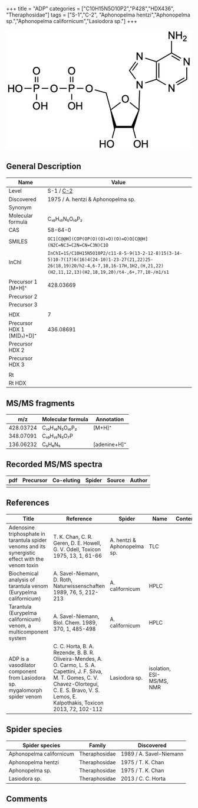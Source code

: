 +++
title = "ADP"
categories = ["C10H15N5O10P2","P428","HDX436",
"Theraphosidae"]
tags = ["S-1","C-2",
"Aphonopelma hentzi","Aphonopelma sp.","Aphonopelma californicum","Lasiodora sp."]
+++

![](/img/ADP.png)

## General Description

| Name                      | Value                                                    |
|---------------------------|----------------------------------------------------------|
| Level                     | S-1 / [C-2](https://doi.org/10.1016/j.toxicon.2013.06.006) |
| Discovered                | 1975 / A. hentzi & Aphonopelma sp.                       |
| Synonym                   |                                                          |
| Molecular formula         | C₁₀H₁₅N₅O₁₀P₂                                            |
| CAS                       | 58-64-0                                                  |
| SMILES | `OC1[C@@H](COP(OP(O)(O)=O)(O)=O)O[C@@H](N2C=NC3=C2N=CN=C3N)C1O`  |
| InChI  | `InChI=1S/C10H15N5O10P2/c11-8-5-9(13-2-12-8)15(3-14-5)10-7(17)6(16)4(24-10)1-23-27(21,22)25-26(18,19)20/h2-4,6-7,10,16-17H,1H2,(H,21,22)(H2,11,12,13)(H2,18,19,20)/t4-,6+,7?,10-/m1/s1`  |
|                           |                                                          |
| Precursor 1 [M+H]⁺        | 428.03669                                                |
| Precursor 2               |                                                          |
| Precursor 3               |                                                          |
|                           |                                                          |
| HDX                       | 7                                                        |
| Precursor HDX 1 [M(D₇)+D]⁺ | 436.08691                                                |
| Precursor HDX 2           |                                                          |
| Precursor HDX 3           |                                                          |
|                           |                                                          |
| Rt                        |                                                          |
| Rt HDX                    |                                                          |

## MS/MS fragments

| m/z       | Molecular formula | Annotation   |
|-----------|-------------------|--------------|
| 428.03724 | C₁₀H₁₆N₅O₁₀P₂     | [M+H]⁺       |
| 348.07091 | C₁₀H₁₅N₅O₇P       |              |
| 136.06232 | C₅H₆N₅            | [adenine+H]⁺ |

## Recorded MS/MS spectra

| pdf | Precursor | Co-eluting | Spider | Source | Author |
|-----|-----------|------------|--------|--------|--------|
|     |           |            |        |        |        |

## References

| Title                                                                                             | Reference                                                                                                                                                                                                       | Spider                      | Name                      | Content | Link                                                 |
|---------------------------------------------------------------------------------------------------|-----------------------------------------------------------------------------------------------------------------------------------------------------------------------------------------------------------------|-----------------------------|---------------------------|---------|------------------------------------------------------|
| Adenosine triphosphate in tarantula spider venoms and its synergistic effect with the venom toxin | T. K. Chan, C. R. Geren, D. E. Howell, G. V. Odell, Toxicon 1975, 13, 1, 61-66                                                                                                                                  | A. hentzi & Aphonopelma sp. | TLC                       |         | [Link](https://doi.org/10.1016/0041-0101(75)90159-2)         |
| Biochemical analysis of tarantula venom (Eurypelma californicum)                                  | A. Savel-Niemann, D. Roth, Naturwissenschaften 1989, 76, 5, 212-213                                                                                                                                             | A. californicum             | HPLC                      |         | [Link](https://link.springer.com/article/10.1007/BF00627688) |
| Tarantula (Eurypelma californicum) venom, a multicomponent system                                 | A. Savel-Niemann, Biol. Chem. 1989, 370, 1, 485-498                                                                                                                                                             | A. californicum             | HPLC                      |         | [Link](https://doi.org/10.1515/bchm3.1989.370.1.485)         |
| ADP is a vasodilator component from Lasiodora sp. mygalomorph spider venom                        | C. C. Horta, B. A. Rezende, B. B. R. Oliveira-Mendes, A. O. Carmo, L. S. A. Capettini, J. F. Silva, M. T. Gomes, C. V. Chavez-Olortegui, C. E. S. Bravo, V. S. Lemos, E. Kalpothakis, Toxicon 2013, 72, 102-112 | Lasiodora sp.               | isolation, ESI-MS/MS, NMR |         | [Link](https://doi.org/10.1016/j.toxicon.2013.06.006)        |

## Spider species

| Spider species         | Family        | Discovered           |
|------------------------|---------------|-------------------------|
| Aphonopelma californicum | Theraphosidae | 1989 / A. Savel-Niemann |
| Aphonopelma hentzi     | Theraphosidae | 1975 / T. K. Chan       |
| Aphonopelma sp.        | Theraphosidae | 1975 / T. K. Chan       |
| Lasiodora sp.          | Theraphosidae | 2013 / C. C. Horta      |

## Comments
